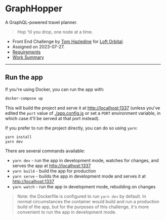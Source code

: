 # GraphHopper

A GraphQL-powered travel planner.

> Hop 'til you drop, one node at a time.

* Front End Challenge by [Tom Hazledine](https://tomhazledine.com) for [Loft Orbital](https://loftorbital.com/).
* Assigned on 2023-07-27.
* [Requirements](./CHALLENGE.md)
* [Work Summary](./WORK_SUMMARY.md)

---

## Run the app

If you're using Docker, you can run the app with:

```bash
docker-compose up
```

This will build the project and serve it at [http://localhost:1337](http://localhost:1337) (unless you've edited the `port` value of [./app.config.js](./app.config.js) or set a `PORT` environment variable, in which case it'll be served at that port instead).

If you prefer to run the project directly, you can do so using `yarn`:

```bash
yarn install
yarn dev
```

There are several commands available:

* `yarn dev` - run the app in development mode, watches for changes, and serves the app at [http://localhost:1337](http://localhost:1337)
* `yarn build` - build the app for production
* `yarn serve` - builds the app in development mode and serves it at [http://localhost:1337](http://localhost:1337)
* `yarn watch` - run the app in development mode, rebuilding on changes

> Note: the Dockerfile is configured to run `yarn dev` by default. In normal circumstances the container would build and run a production build of the app, but for the purposes of this challenge, it's more convenient to run the app in development mode.